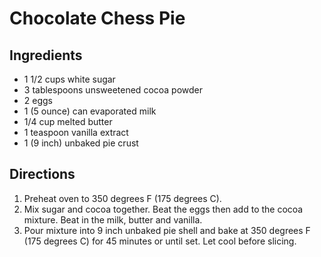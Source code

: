 # Chocolate Chess Pie
## Ingredients
* 1 1/2 cups white sugar
* 3 tablespoons unsweetened cocoa powder
* 2 eggs
* 1 (5 ounce) can evaporated milk
* 1/4 cup melted butter
* 1 teaspoon vanilla extract
* 1 (9 inch) unbaked pie crust

## Directions
1.  Preheat oven to 350 degrees F (175 degrees C).
2.   Mix sugar and cocoa together. Beat the eggs then add to the cocoa mixture. Beat in the milk, butter and vanilla.
3.   Pour mixture into 9 inch unbaked pie shell and bake at 350 degrees F (175 degrees C) for 45 minutes or until set. Let cool before slicing.
